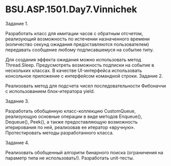 # BSU.ASP.1501.Day7.Vinnichek
Задание 1.

Разработать класс для имитации часов с обратным отсчетом, реализующий возможность по истечении назначенного времени (количество секунд ожидания предоставляются пользователем) передавать сообщение любому подписавшемуся на событие типу.

Для создания эффекта ожидания можно использовать метод Thread.Sleep.
Предусмотреть возможность подписки на событие в нескольких классах.
В качестве UI-интерфейса использовать консольное приложение с интерфейсом командной строки.
Задание 2.

Реализовать метод для подсчета чисел последовательности Фибоначчи с использованием блок-итератора yield.

Задание 3.

Разработать обобщенную класс-коллекцию CustomQueue, реализующую основные операции в виде методов Enqueue(), Dequeue(), Peek(), а также предоставляющую возможность итерирования по ней, реализовав ее итератор «вручную». Протестировать методы разработанного класса.

Задание 4.

Реализовать обобщенный алгоритм бинарного поиска (ограничения на параметр типа не использовать!). Разработать unit-тесты.

